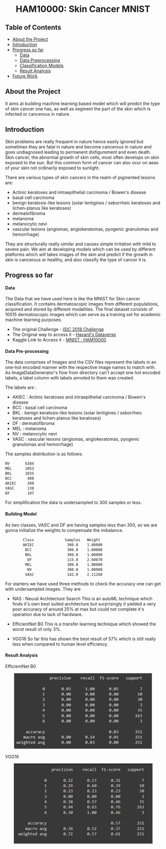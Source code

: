 <h1 align="center">HAM10000: Skin Cancer MNIST</h1>

## Table of Contents

- [About the Project](#about-the-project)
- [Introduction](#Introduction)
- [Progress so far]()
  - [Data](#Data)
  - [Data Preprocessing](#Data-Augmentation)
  - [Classification Models](#Classification-Models)
  - [Result Analysis](#Result-Analysis)
- [Future Work](#future-work)

## About the Project

It aims at building machine learning based model which will predict the type of skin cancer one has, as well as segment the part of the skin which is infected or cancerous in nature.

## Introduction

Skin problems are really frequent in nature hence easily ignored but sometimes they are fatal in nature and become cancerous in nature and goes undiagnosed leading to permanent disfigurement and even death. Skin cancer, the abnormal growth of skin cells, most often develops on skin exposed to the sun. But this common form of cancer can also ocur on aeas of your skin not ordinarily exposed to sunlight.

There are various types of skin cancers in the realm of pigmented lesions are:
- Actinic keratoses and intraepithelial carcinoma / Bowen's disease
- basal cell carcinoma
- benign keratosis-like lesions (solar lentigines / seborrheic keratoses and lichen-planus like keratoses)
- dermatofibroma
- melanoma
- melanocytic nevi
- vascular lesions (angiomas, angiokeratomas, pyogenic granulomas and hemorrhage)

They are structurally really similar and causes simple irritation with mild to severe pain. We aim at developing models which can be used by different platforms which will takes images of the skin and predict if the growth in skin is cancerous or healthy, and also classify the type of cancer it is. 

## Progress so far

#### Data

The Data that we have used here is like the MNIST for Skin cancer classification. It contains dermatoscopic images from different populations, acquired and stored by different modalities. The final dataset consists of 10015 dermatoscopic images which can serve as a training set for academic machine learning purposes.

- The original Challenge - [ISIC 2018 Challenge](https://challenge.isic-archive.com/landing/2018/)
- The Original way to access it - [Havard's Dataverse](https://dataverse.harvard.edu/dataset.xhtml?persistentId=doi:10.7910/DVN/DBW86T)
- Kaggle Link to Access it - [MNIST : HAM10000](https://www.kaggle.com/datasets/kmader/skin-cancer-mnist-ham10000)

#### Data Pre-processing

The data comprises of Images and the CSV files represent the labels in an one-hot encoded manner with the respective image names to match with. As ImageDataGenerator's flow from directory can't accept one hot encoded labels, a label column with labels annoted to them was created.

The labels are :

- AKIEC : Actinic keratoses and intraepithelial carcinoma / Bowen's disease
- BCC   : basal cell carcinoma
- BKL   : benign keratosis-like lesions (solar lentigines / seborrheic keratoses and lichen-planus like keratoses)
- DF    : dermatofibroma
- MEL   : melanoma
- NV    : melanocytic nevi
- VASC  : vascular lesions (angiomas, angiokeratomas, pyogenic granulomas and hemorrhage)

The samples distribution is as follows:

    NV       6384
    MEL      1053
    BKL      1035
    BCC       488
    AKIEC     309
    VASC      138
    DF        107

For simplification the data is undersampled to 300 samples or less.

#### Building Model

As two classes, VASC and DF are having samples less than 300, so we are gonna initialize the weights to compensate the imbalance.

            Class              Samples   Weight  
            AKIEC               300.0    1.00000 
             BCC                300.0    1.00000 
             BKL                300.0    1.00000 
              DF                115.0    2.60870 
             MEL                300.0    1.00000 
              NV                300.0    1.00000 
             VASC               142.0    2.11268 
             
For starters we have used three methods to check the accuracy one can get with undersampled images. They are

- NAS : Neural Architecture Search 
This is an autoML technique which finds it's own best suited architecture but surprisingly it yielded a very poor accuracy of around 25% at max but could not complete it's operation due to lack of hardware.

- EfficientNet B0
This is a transfer learning technique which showed the worst result of only 3%.

- VGG16
So far this has shown the best result of 57% which is still really less when compared to human level efficiency.

#### Result Analysis

EfficientNet B0
<p align="center"><img alt="Accuracy = 3%" src="./Result Analysis/EfficientnetB0 classification report.png"></p>

VGG16
<p align="center"><img alt="Accuracy = 57%" src="./Result Analysis/vgg16 classification report.png"></p>
